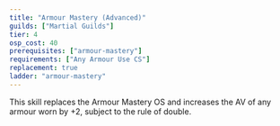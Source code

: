 ```yaml
---
title: "Armour Mastery (Advanced)"
guilds: ["Martial Guilds"]
tier: 4
osp_cost: 40
prerequisites: ["armour-mastery"]
requirements: ["Any Armour Use CS"]
replacement: true
ladder: "armour-mastery"
---
```

This skill replaces the Armour Mastery OS and increases the AV of any armour worn by +2, subject to the rule of double.